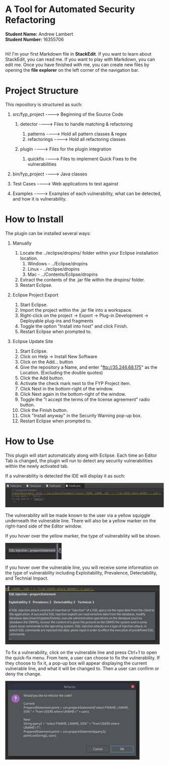 # A Tool for Automated Security Refactoring
**Student Name:** Andrew Lambert\
**Student Number:** 16355706
## 
Hi! I'm your first Markdown file in **StackEdit**. If you want to learn about StackEdit, you can read me. If you want to play with Markdown, you can edit me. Once you have finished with me, you can create new files by opening the **file explorer** on the left corner of the navigation bar.


# Project Structure
This repository is structured as such:
 1. src/fyp_project ----> Beginning of the Source Code
 	1. detector ----> Files to handle matching & refactoring
 	
 		1. patterns ----> Hold all pattern classes & regex
		2. refactorings ----> Hold all refactoring classes
	2. plugin ----> Files for the plugin integration
		1. quickfix ----> Files to implement Quick Fixes to the vulnerabilities
 2. bin/fyp_project ----> Java classes
 
 3. Test Cases ----> Web applications to test against
 4. Examples ----> Examples of each vulnerability, what can be detected, and how it is vulnerability.

# How to Install

The plugin can be installed several ways:
1. Manually
	1. Locate the ../eclipse/dropins/ folder within your Eclipse installation location.
    	1. Windows - ../Eclipse/dropins
        2. Linux - ../eclipse/dropins
        3. Mac - ../Contents/Eclipse/dropins
    2. Extract the contents of the .jar file within the dropins/ folder.
    3. Restart Eclipse.
    
2. Eclipse Project Export
    1. Start Eclipse.
    2. Import the project within the .jar file into a workspace.
    3. Right-click on the project -> Export -> Plug-in Development -> Deployable plug-ins and fragments
    4. Toggle the option "Install into host" and click Finish.
    5. Restart Eclipse when prompted to.
    
3. Eclipse Update Site
    1. Start Eclipse.
    2. Click on Help -> Install New Software
    3. Click on the Add... button
    4. Give the repository a Name, and enter "ftp://35.246.68.175" as the Location. (Excluding the double quotes)
    5. Click the Add button.
    6. Activate the check mark next to the FYP Project item.
    7. Click Next in the bottom-right of the window.
    8. Click Next again in the bottom-right of the window.
    9. Toggle the "I accept the terms of the license agreement" radio button.
    10. Click the Finish button.
    11. Click "Install anyway" in the Security Warning pop-up box.
    12. Restart Eclipse when prompted to.

# How to Use

This plugin will start automatically along with Eclipse. Each time an Editor Tab is changed, the plugin will run to detect any security vulnerabilities within the newly activated tab.

If a vulnerability is detected the IDE will display it as such:

![Example of Security Vulnerability](/images/vulnerability.png "Example of Security Vulnerability")

The vulnerability will be made known to the user via a yellow squiggle underneath the vulnerable line. There will also be a yellow marker on the right-hand side of the Editor window.

If you hover over the yellow marker, the type of vulnerability will be shown.

![Example of Marker](/images/marker.png "Example of Marker")

If you hover over the vulnerable line, you will receive some information on the type of vulnerability including Exploitability, Prevalence, Detectability, and Technial Impact.

![Example of Hover Text](/images/info.png "Example of Hover Text")

To fix a vulnerability, click on the vulnerable line and press Ctrl+1 to open the quick-fix menu. From here, a user can choose to fix the vulnerability. If they choose to fix it, a pop-up box will appear displaying the current vulnerable line, and what it will be changed to. Then a user can confirm or deny the change.

![Example of Refactor](/images/refactor.png "Example of Refactor")
